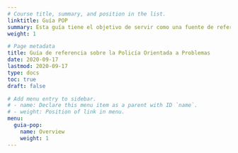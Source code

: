 ```yaml
---
# Course title, summary, and position in the list.
linktitle: Guía POP
summary: Esta guía tiene el objetivo de servir como una fuente de referencia para apoyar la implementación de la Policía Orientada a Problemas (POP).
weight: 1

# Page metadata
title: Guía de referencia sobre la Policía Orientada a Problemas
date: 2020-09-17
lastmod: 2020-09-17
type: docs
toc: true
draft: false

# Add menu entry to sidebar.
# - name: Declare this menu item as a parent with ID `name`.
# - weight: Position of link in menu.
menu:
  guia-pop:
    name: Overview
    weight: 1
---
```

